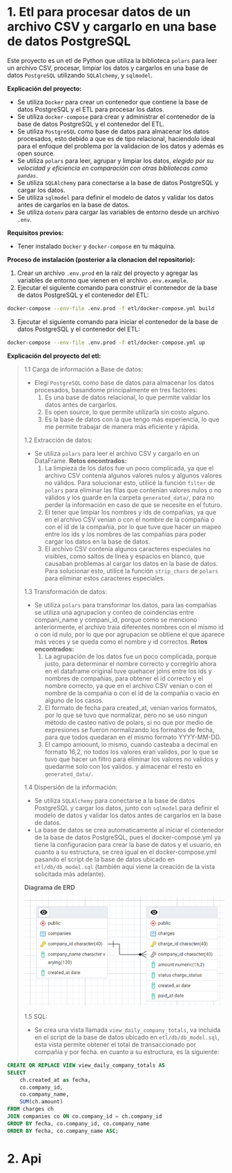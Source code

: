 # 1. Etl para procesar datos de un archivo CSV y cargarlo en una base de datos PostgreSQL

Este proyecto es un etl de Python que utiliza la biblioteca `polars` para leer un archivo CSV, procesar, limpiar los datos y cargarlos en una base de datos `PostgreSQL` utilizando `SQLAlchemy`, y `sqlmodel`.

**Explicación del proyecto:**
- Se utiliza `Docker` para crear un contenedor que contiene la base de datos PostgreSQL y el ETL para procesar los datos.
- Se utiliza `docker-compose` para crear y administrar el contenedor de la base de datos PostgreSQL y el contenedor del ETL.
- Se utiliza `PostgreSQL` como base de datos para almacenar los datos procesados, esto debido a que es de tipo relacional, haciendolo ideal para el enfoque del problema por la validacion de los datos y además es open source.
- Se utiliza `polars` para leer, agrupar y limpiar los datos, *elegido por su velocidad y eficiencia en comparación con otras bibliotecas como `pandas`*.
- Se utiliza `SQLAlchemy` para conectarse a la base de datos PostgreSQL y cargar los datos.
- Se utiliza `sqlmodel` para definir el modelo de datos y validar los datos antes de cargarlos en la base de datos.
- Se utiliza `dotenv` para cargar las variables de entorno desde un archivo `.env`.

**Requisitos previos:**
- Tener instalado `Docker` y `docker-compose` en tu máquina.

**Proceso de instalación (posterior a la clonacion del repositorio):**
1. Crear un archivo `.env.prod` en la raíz del proyecto y agregar las variables de entorno que vienen en el archivo `.env.example`.
2. Ejecutar el siguiente comando para construir el contenedor de la base de datos PostgreSQL y el contenedor del ETL:
```bash
docker-compose --env-file .env.prod -f etl/docker-compose.yml build
```
3. Ejecutar el siguiente comando para iniciar el contenedor de la base de datos PostgreSQL y el contenedor del ETL:
```bash
docker-compose --env-file .env.prod -f etl/docker-compose.yml up
```

**Explicación del proyecto del etl:**

> 1.1 Carga de información a Base de datos:
> * Elegí `PostgreSQL` como base de datos para almacenar los datos procesados, basandome principalmente en tres factores:
>   1. Es una base de datos relacional, lo que permite validar los datos antes de cargarlos.
>   2. Es open source, lo que permite utilizarla sin costo alguno.
>   3. Es la base de datos con la que tengo más experiencia, lo que me permite trabajar de manera más eficiente y rápida.
>
> 1.2 Extracción de datos:
> * Se utiliza `polars` para leer el archivo CSV y cargarlo en un DataFrame.
>**Retos encontrados:**
>   1. La limpieza de los datos fue un poco complicada, ya que el archivo CSV contenía algunos valores nulos y algunos valores no válidos. Para solucionar esto, utilicé la función `filter` de `polars` para eliminar las filas que contenían valores nulos o no válidos y los guarde en la carpeta `generated_data/`, para no perder la información en caso de que se necesite en el futuro.
>   2. El tener que limpiar los nombres y ids de compañias, ya que en el archivo CSV venian o con el nombre de la compañia o con el id de la compañia, por lo que tuve que hacer un mapeo entre los ids y los nombres de las compañias para poder cargar los datos en la base de datos.
>   3. El archivo CSV contenía algunos caracteres especiales no visibles, como saltos de línea y espacios en blanco, que causaban problemas al cargar los datos en la base de datos. Para solucionar esto, utilicé la función `strip_chars` de `polars` para eliminar estos caracteres especiales.
>
> 1.3 Transformación de datos:
> * Se utiliza `polars` para transformar los datos, para las compañias se utiliza una agrupacion y conteo de coindencias entre compani_name y compani_id, porque como se menciono anteriormente, el archivo traia diferentes nombres con el mismo id o con id nulo, por lo que por agrupacion se obtiene el que aparece más veces y se queda como el nombre y id correctos.
>**Retos encontrados:**
>   1. La agrupación de los datos fue un poco complicada, porque justo, para determinar el nombre correcto y corregirlo ahora en el dataframe original tuve quehacer joins entre los ids y nombres de compañias, para obtener el id correcto y el nombre correcto, ya que en el archivo CSV venian o con el nombre de la compañia o con el id de la compañia o vacio en alguno de los casos.
>   2. El formato de fecha para created_at, venian varios formatos, por lo que se tuvo que normalizar, pero no se uso ningun método de casteo nativo de polars, si no que por medio de expresiones se fueron normalizando los formatos de fecha, para que todos quedaran en el mismo formato YYYY-MM-DD.
>   3. El campo amoount, lo mismo, cuando casteaba a decimal en formato 16,2, no todos los valores eran validos, por lo que se tuvo que hacer un filtro para eliminar los valores no validos y quedarme solo con los validos. y almacenar el resto en `generated_data/`.
>
> 1.4 Dispersión de la información:
> * Se utiliza `SQLAlchemy` para conectarse a la base de datos PostgreSQL y cargar los datos, junto con `sqlmodel` para definir el modelo de datos y validar los datos antes de cargarlos en la base de datos.
> * La base de datos se crea automaticamente al iniciar el contenedor de la base de datos PostgreSQL, pues el docker-compose.yml ya tiene la configuracion para crear la base de datos y el usuario, en cuanto a su estructura, se crea igual en el docker-compose.yml pasando el script de la base de datos ubicado en `etl/db/db_model.sql` (también aqui viene la creación de la vista solicitada más adelante).
>
>**Diagrama de ERD**
> 
> 
> ![Diagrama ERD](docs/erd-bd.png)
> 
> 
> 
> 1.5 SQL:
> * Se crea una vista llamada `view_daily_company_totals`, va incluida en el script de la base de datos ubicado en `etl/db/db_model.sql`, esta vista permite obtener el total de transaccionado por compañia y por fecha. en cuanto a su estructura, es la siguiente:
```sql
CREATE OR REPLACE VIEW view_daily_company_totals AS
SELECT 
    ch.created_at as fecha,
    co.company_id,
    co.company_name,
    SUM(ch.amount)
FROM charges ch
JOIN companies co ON co.company_id = ch.company_id
GROUP BY fecha, co.company_id, co.company_name
ORDER BY fecha, co.company_name ASC;
```


# 2. Api
